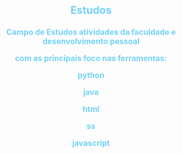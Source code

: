   <body>
    <center>
<div style="color: #74d2f7;">
  <h1>  E s t u d o s </h1>
<h2><p>Campo de Estudos atividades da faculdade e desenvolvimento pessoal</p>
    <p>com as principais foco nas ferramentas:</p>
    <p>python</p>
    <p>java</p>
    <p>html</p>
    <p>ss</p>
    <p>javascript</p>
</h2> 
</div>
</center>
</body>

 
